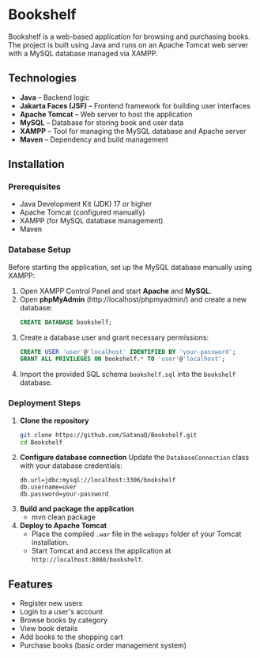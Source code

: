 # Bookshelf

Bookshelf is a web-based application for browsing and purchasing books. The project is built using Java and runs on an Apache Tomcat web server with a MySQL database managed via XAMPP.

## Technologies
- **Java** – Backend logic
- **Jakarta Faces (JSF)** – Frontend framework for building user interfaces
- **Apache Tomcat** – Web server to host the application
- **MySQL** – Database for storing book and user data
- **XAMPP** – Tool for managing the MySQL database and Apache server
- **Maven** – Dependency and build management

## Installation
### Prerequisites
- Java Development Kit (JDK) 17 or higher
- Apache Tomcat (configured manually)
- XAMPP (for MySQL database management)
- Maven

### Database Setup
Before starting the application, set up the MySQL database manually using XAMPP:
1. Open XAMPP Control Panel and start **Apache** and **MySQL**.
2. Open **phpMyAdmin** (http://localhost/phpmyadmin/) and create a new database:
   ```sql
   CREATE DATABASE bookshelf;
   ```
3. Create a database user and grant necessary permissions:
   ```sql
   CREATE USER 'user'@'localhost' IDENTIFIED BY 'your-password';
   GRANT ALL PRIVILEGES ON bookshelf.* TO 'user'@'localhost';
   ```
4. Import the provided SQL schema `bookshelf.sql` into the `bookshelf` database.

### Deployment Steps
1. **Clone the repository**
   ```bash
   git clone https://github.com/SatanaQ/Bookshelf.git
   cd Bookshelf
   ```
2. **Configure database connection**
   Update the `DatabaseConnection` class with your database credentials:
   ```properties
   db.url=jdbc:mysql://localhost:3306/bookshelf
   db.username=user
   db.password=your-password
   ```
3. **Build and package the application**
   - mvn clean package 
4. **Deploy to Apache Tomcat**
   - Place the compiled `.war` file in the `webapps` folder of your Tomcat installation.
   - Start Tomcat and access the application at `http://localhost:8080/bookshelf`.

## Features
- Register new users
- Login to a user's account
- Browse books by category
- View book details
- Add books to the shopping cart
- Purchase books (basic order management system)
